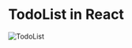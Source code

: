 # TodoList in React

![TodoList](https://github.com/Rohitpatil2801/webDev_Projects/assets/149256303/a38f644d-cd69-4b37-8b38-f216f70cfb04)

